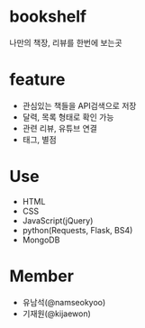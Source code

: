 # bookshelf
나만의 책장, 리뷰를 한번에 보는곳

# feature
* 관심있는 책들을 API검색으로 저장
* 달력, 목록 형태로 확인 가능
* 관련 리뷰, 유튜브 연결
* 태그, 별점

# Use
* HTML
* CSS
* JavaScript(jQuery)
* python(Requests, Flask, BS4)
* MongoDB

# Member
* 유남석(@namseokyoo)
* 기재원(@kijaewon)
